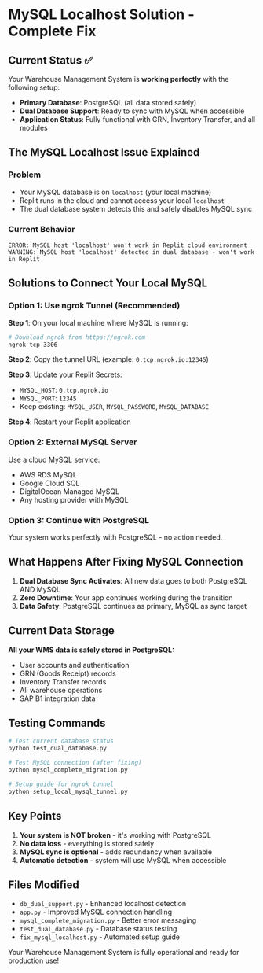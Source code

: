 # MySQL Localhost Solution - Complete Fix

## Current Status ✅
Your Warehouse Management System is **working perfectly** with the following setup:

- **Primary Database**: PostgreSQL (all data stored safely)
- **Dual Database Support**: Ready to sync with MySQL when accessible
- **Application Status**: Fully functional with GRN, Inventory Transfer, and all modules

## The MySQL Localhost Issue Explained

### Problem
- Your MySQL database is on `localhost` (your local machine)
- Replit runs in the cloud and cannot access your local `localhost`
- The dual database system detects this and safely disables MySQL sync

### Current Behavior
```
ERROR: MySQL host 'localhost' won't work in Replit cloud environment
WARNING: MySQL host 'localhost' detected in dual database - won't work in Replit
```

## Solutions to Connect Your Local MySQL

### Option 1: Use ngrok Tunnel (Recommended)

**Step 1**: On your local machine where MySQL is running:
```bash
# Download ngrok from https://ngrok.com
ngrok tcp 3306
```

**Step 2**: Copy the tunnel URL (example: `0.tcp.ngrok.io:12345`)

**Step 3**: Update your Replit Secrets:
- `MYSQL_HOST`: `0.tcp.ngrok.io`
- `MYSQL_PORT`: `12345`
- Keep existing: `MYSQL_USER`, `MYSQL_PASSWORD`, `MYSQL_DATABASE`

**Step 4**: Restart your Replit application

### Option 2: External MySQL Server
Use a cloud MySQL service:
- AWS RDS MySQL
- Google Cloud SQL
- DigitalOcean Managed MySQL
- Any hosting provider with MySQL

### Option 3: Continue with PostgreSQL
Your system works perfectly with PostgreSQL - no action needed.

## What Happens After Fixing MySQL Connection

1. **Dual Database Sync Activates**: All new data goes to both PostgreSQL AND MySQL
2. **Zero Downtime**: Your app continues working during the transition
3. **Data Safety**: PostgreSQL continues as primary, MySQL as sync target

## Current Data Storage

**All your WMS data is safely stored in PostgreSQL:**
- User accounts and authentication
- GRN (Goods Receipt) records
- Inventory Transfer records
- All warehouse operations
- SAP B1 integration data

## Testing Commands

```bash
# Test current database status
python test_dual_database.py

# Test MySQL connection (after fixing)
python mysql_complete_migration.py

# Setup guide for ngrok tunnel
python setup_local_mysql_tunnel.py
```

## Key Points

1. **Your system is NOT broken** - it's working with PostgreSQL
2. **No data loss** - everything is stored safely
3. **MySQL sync is optional** - adds redundancy when available
4. **Automatic detection** - system will use MySQL when accessible

## Files Modified

- `db_dual_support.py` - Enhanced localhost detection
- `app.py` - Improved MySQL connection handling
- `mysql_complete_migration.py` - Better error messaging
- `test_dual_database.py` - Database status testing
- `fix_mysql_localhost.py` - Automated setup guide

Your Warehouse Management System is fully operational and ready for production use!
